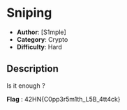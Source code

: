 # Sniping
- **Author**: [S1mple]
- **Category**: Crypto
- **Difficulty**: Hard 
## Description
Is it enough ?

**Flag** : 42HN{C0pp3r5m1th_L5B_4tt4ck}
